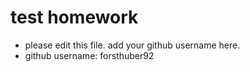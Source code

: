 # test homework

* please edit this file. add your github username here.
* github username: forsthuber92
